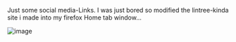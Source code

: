 

Just some social media-Links. I was just bored so modified the lintree-kinda site i made into my firefox Home tab window...

![image](https://user-images.githubusercontent.com/94543623/165709691-74139dd6-67d8-41d8-95bf-5e798f49e550.png)


